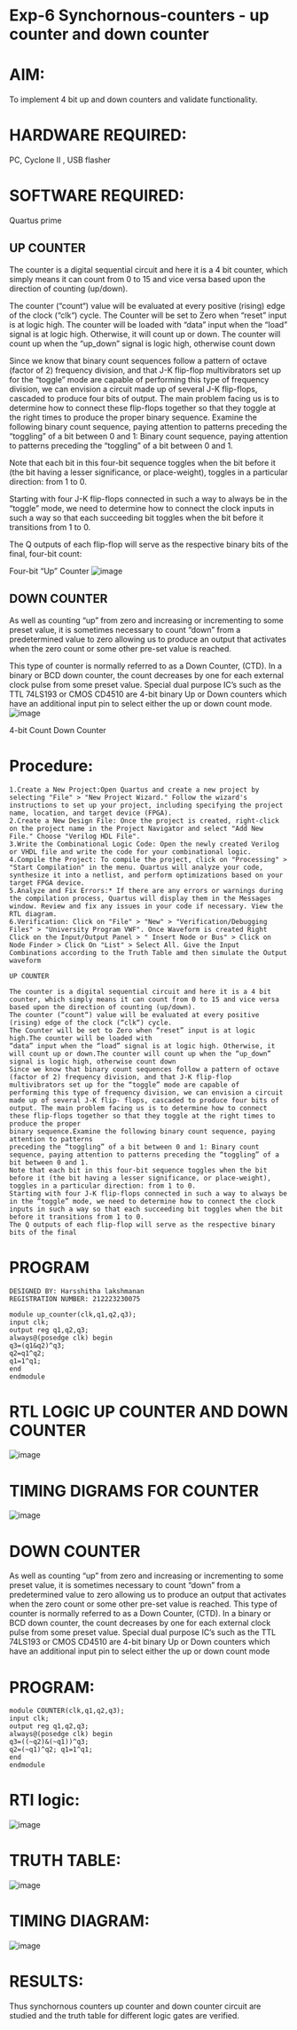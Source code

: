 # Exp-6 Synchornous-counters - up counter and down counter 
# AIM: 
To implement 4 bit up and down counters and validate  functionality.
# HARDWARE REQUIRED:
PC, Cyclone II , USB flasher
# SOFTWARE REQUIRED: 
Quartus prime 

## UP COUNTER 
The counter is a digital sequential circuit and here it is a 4 bit counter, which simply means it can count from 0 to 15 and vice versa based upon the direction of counting (up/down). 

The counter (“count“) value will be evaluated at every positive (rising) edge of the clock (“clk“) cycle.
The Counter will be set to Zero when “reset” input is at logic high.
The counter will be loaded with “data” input when the “load” signal is at logic high. Otherwise, it will count up or down.
The counter will count up when the “up_down” signal is logic high, otherwise count down

Since we know that binary count sequences follow a pattern of octave (factor of 2) frequency division, and that J-K flip-flop multivibrators set up for the “toggle” mode are capable of performing this type of frequency division, we can envision a circuit made up of several J-K flip-flops, cascaded to produce four bits of output.
The main problem facing us is to determine how to connect these flip-flops together so that they toggle at the right times to produce the proper binary sequence.
Examine the following binary count sequence, paying attention to patterns preceding the “toggling” of a bit between 0 and 1:
Binary count sequence, paying attention to patterns preceding the “toggling” of a bit between 0 and 1.

Note that each bit in this four-bit sequence toggles when the bit before it (the bit having a lesser significance, or place-weight), toggles in a particular direction: from 1 to 0.



 
 

Starting with four J-K flip-flops connected in such a way to always be in the “toggle” mode, we need to determine how to connect the clock inputs in such a way so that each succeeding bit toggles when the bit before it transitions from 1 to 0.

The Q outputs of each flip-flop will serve as the respective binary bits of the final, four-bit count:

 
 

Four-bit “Up” Counter
![image](https://user-images.githubusercontent.com/36288975/169644758-b2f4339d-9532-40c5-af40-8f4f8c942e2c.png)



## DOWN COUNTER 

As well as counting “up” from zero and increasing or incrementing to some preset value, it is sometimes necessary to count “down” from a predetermined value to zero allowing us to produce an output that activates when the zero count or some other pre-set value is reached.

This type of counter is normally referred to as a Down Counter, (CTD). In a binary or BCD down counter, the count decreases by one for each external clock pulse from some preset value. Special dual purpose IC’s such as the TTL 74LS193 or CMOS CD4510 are 4-bit binary Up or Down counters which have an additional input pin to select either the up or down count mode.
![image](https://user-images.githubusercontent.com/36288975/169644844-1a14e123-7228-4ed8-81a9-eb937dff4ac8.png)


4-bit Count Down Counter
# Procedure:
```
1.Create a New Project:Open Quartus and create a new project by selecting "File" > "New Project Wizard." Follow the wizard's instructions to set up your project, including specifying the project name, location, and target device (FPGA).
2.Create a New Design File: Once the project is created, right-click on the project name in the Project Navigator and select "Add New File." Choose "Verilog HDL File".
3.Write the Combinational Logic Code: Open the newly created Verilog or VHDL file and write the code for your combinational logic.
4.Compile the Project: To compile the project, click on "Processing" > "Start Compilation" in the menu. Quartus will analyze your code, synthesize it into a netlist, and perform optimizations based on your target FPGA device.
5.Analyze and Fix Errors:* If there are any errors or warnings during the compilation process, Quartus will display them in the Messages window. Review and fix any issues in your code if necessary. View the RTL diagram.
6.Verification: Click on "File" > "New" > "Verification/Debugging Files" > "University Program VWF". Once Waveform is created Right Click on the Input/Output Panel > " Insert Node or Bus" > Click on Node Finder > Click On "List" > Select All. Give the Input Combinations according to the Truth Table amd then simulate the Output waveform

UP COUNTER

The counter is a digital sequential circuit and here it is a 4 bit counter, which simply means it can count from 0 to 15 and vice versa based upon the direction of counting (up/down).
The counter (“count“) value will be evaluated at every positive (rising) edge of the clock (“clk“) cycle.
The Counter will be set to Zero when “reset” input is at logic high.The counter will be loaded with
“data” input when the “load” signal is at logic high. Otherwise, it will count up or down.The counter will count up when the “up_down” signal is logic high, otherwise count down
Since we know that binary count sequences follow a pattern of octave (factor of 2) frequency division, and that J-K flip-flop multivibrators set up for the “toggle” mode are capable of
performing this type of frequency division, we can envision a circuit made up of several J-K flip- flops, cascaded to produce four bits of output. The main problem facing us is to determine how to connect these flip-flops together so that they toggle at the right times to produce the proper
binary sequence.Examine the following binary count sequence, paying attention to patterns
preceding the “toggling” of a bit between 0 and 1: Binary count sequence, paying attention to patterns preceding the “toggling” of a bit between 0 and 1.
Note that each bit in this four-bit sequence toggles when the bit before it (the bit having a lesser significance, or place-weight), toggles in a particular direction: from 1 to 0.
Starting with four J-K flip-flops connected in such a way to always be in the “toggle” mode, we need to determine how to connect the clock inputs in such a way so that each succeeding bit toggles when the bit before it transitions from 1 to 0.
The Q outputs of each flip-flop will serve as the respective binary bits of the final
```

# PROGRAM 
```
DESIGNED BY: Harsshitha lakshmanan
REGISTRATION NUMBER: 212223230075

module up_counter(clk,q1,q2,q3);	                                                  
input clk;
output reg q1,q2,q3;
always@(posedge clk) begin
q3=(q1&q2)^q3; 
q2=q1^q2; 
q1=1^q1;
end
endmodule
```



# RTL LOGIC UP COUNTER AND DOWN COUNTER  
![image](https://github.com/harshulaxman/Exp-7-Synchornous-counters-/assets/145686689/7d252458-793e-4492-a6f6-d2c9ca300338)




# TIMING DIGRAMS FOR COUNTER  
![image](https://github.com/harshulaxman/Exp-7-Synchornous-counters-/assets/145686689/16504c28-d1e3-4da4-9507-427eba0193d1)

# DOWN COUNTER
As well as counting “up” from zero and increasing or incrementing to some preset value, it is
sometimes necessary to count “down” from a predetermined value to zero allowing us to produce an output that activates when the zero count or some other pre-set value is reached.
This type of counter is normally referred to as a Down Counter, (CTD). In a binary or BCD down counter, the count decreases by one for each external clock pulse from some preset value. Special dual purpose IC’s such as the TTL 74LS193 or CMOS CD4510 are 4-bit binary Up or Down counters which have an additional input pin to select either the up or down count mode

# PROGRAM:
```
module COUNTER(clk,q1,q2,q3);	                                        
input clk;
output reg q1,q2,q3;
always@(posedge clk) begin 
q3=((~q2)&(~q1))^q3;
q2=(~q1)^q2; q1=1^q1;
end
endmodule
```

# RTl logic:
![image](https://github.com/harshulaxman/Exp-7-Synchornous-counters-/assets/145686689/41598a95-26fb-4136-bd4a-90fcbd0a4886)

# TRUTH TABLE:
![image](https://github.com/harshulaxman/Exp-7-Synchornous-counters-/assets/145686689/85247e41-542a-48f4-ad90-938037f99d8e)

# TIMING DIAGRAM:
![image](https://github.com/harshulaxman/Exp-7-Synchornous-counters-/assets/145686689/865aeae9-c8af-4dd4-8dc2-be92d38cafff)

# RESULTS:
Thus synchornous counters up counter and down counter circuit are studied and the truth table for different logic gates are verified.

